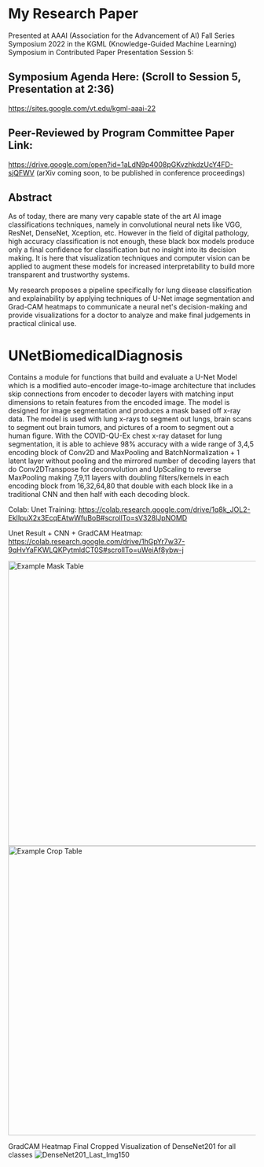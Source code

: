# My Research Paper 
Presented at AAAI (Association for the Advancement of AI) Fall Series Symposium 2022 in the KGML (Knowledge-Guided Machine Learning) Symposium in Contributed Paper Presentation Session 5:

## Symposium Agenda Here: (Scroll to Session 5, Presentation at 2:36)
https://sites.google.com/vt.edu/kgml-aaai-22 


## Peer-Reviewed by Program Committee Paper Link: 
https://drive.google.com/open?id=1aLdN9p4008pGKvzhkdzUcY4FD-sjQFWV
(arXiv coming soon, to be published in conference proceedings)

## Abstract
As of today, there are many very capable state of the art AI image classifications techniques, namely in convolutional neural nets like VGG, ResNet, DenseNet, Xception, etc. However in the field of digital pathology, high accuracy classification is not enough, these black box models produce only a final confidence for classification but no insight into its decision making. It is here that visualization techniques and computer vision can be applied to augment these models for increased interpretability to build more transparent and trustworthy systems. 

My research proposes a pipeline specifically for lung disease classification and explainability by applying techniques of U-Net image segmentation and Grad-CAM heatmaps to communicate a neural net's decision-making and provide visualizations for a doctor to analyze and make final judgements in practical clinical use.

# UNetBiomedicalDiagnosis
Contains a module for functions that build and evaluate a U-Net Model which is a modified auto-encoder image-to-image architecture that includes skip connections from encoder to decoder layers with matching input dimensions to retain features from the encoded image. The model is designed for image segmentation and produces a mask based off x-ray data. The model is used with lung x-rays to segment out lungs, brain scans to segment out brain tumors, and pictures of a room to segment out a human figure. With the COVID-QU-Ex chest x-ray dataset for lung segmentation, it is able to achieve 98% accuracy with a wide range of 3,4,5 encoding block of Conv2D and MaxPooling and BatchNormalization + 1 latent layer without pooling and the mirrored number of decoding layers that do Conv2DTranspose for deconvolution and UpScaling to reverse MaxPooling making 7,9,11 layers with doubling filters/kernels in each encoding block from 16,32,64,80 that double with each block like in a traditional CNN and then half with each decoding block.

Colab:
Unet Training: https://colab.research.google.com/drive/1q8k_JOL2-EkIIpuX2x3EcqEAtwWfuBoB#scrollTo=sV328lJpNOMD 

Unet Result + CNN + GradCAM Heatmap: https://colab.research.google.com/drive/1hGpYr7w37-9qHvYaFKWLQKPytmldCT0S#scrollTo=uWeiAf8ybw-j


<img width="579" alt="Example Mask Table" src="https://user-images.githubusercontent.com/103869590/175452211-fb04d0da-ab88-4514-ab3d-73cc782aa09e.PNG">
<img width="588" alt="Example Crop Table" src="https://user-images.githubusercontent.com/103869590/175452210-31e44b71-034f-4e31-8d4a-bc88b578a426.PNG">

GradCAM Heatmap Final Cropped Visualization of DenseNet201 for all classes
![DenseNet201_Last_Img150](https://user-images.githubusercontent.com/103869590/179291908-def12ab5-6b3e-498d-9436-d2a57828effc.png)
